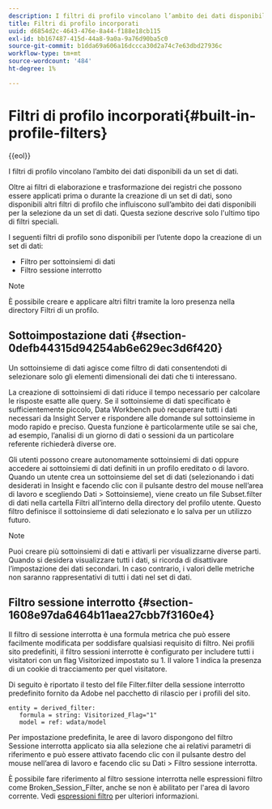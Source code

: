 ```yaml
---
description: I filtri di profilo vincolano l’ambito dei dati disponibili da un set di dati.
title: Filtri di profilo incorporati
uuid: d6854d2c-4643-476e-8a44-f188e18cb115
exl-id: bb167487-415d-44a8-9a0a-9a76d90ba5c0
source-git-commit: b1dda69a606a16dccca30d2a74c7e63dbd27936c
workflow-type: tm+mt
source-wordcount: '484'
ht-degree: 1%

---
```


# Filtri di profilo incorporati{#built-in-profile-filters}

{{eol}}

I filtri di profilo vincolano l’ambito dei dati disponibili da un set di dati.

Oltre ai filtri di elaborazione e trasformazione dei registri che possono essere applicati prima o durante la creazione di un set di dati, sono disponibili altri filtri di profilo che influiscono sull’ambito dei dati disponibili per la selezione da un set di dati. Questa sezione descrive solo l&#39;ultimo tipo di filtri speciali.

I seguenti filtri di profilo sono disponibili per l’utente dopo la creazione di un set di dati:

* Filtro per sottoinsiemi di dati
* Filtro sessione interrotto

>[!NOTE]
>
>È possibile creare e applicare altri filtri tramite la loro presenza nella directory Filtri di un profilo.

## Sottoimpostazione dati {#section-0defb44315d94254ab6e629ec3d6f420}

Un sottoinsieme di dati agisce come filtro di dati consentendoti di selezionare solo gli elementi dimensionali dei dati che ti interessano.

La creazione di sottoinsiemi di dati riduce il tempo necessario per calcolare le risposte esatte alle query. Se il sottoinsieme di dati specificato è sufficientemente piccolo, Data Workbench può recuperare tutti i dati necessari da Insight Server e rispondere alle domande sul sottoinsieme in modo rapido e preciso. Questa funzione è particolarmente utile se sai che, ad esempio, l’analisi di un giorno di dati o sessioni da un particolare referente richiederà diverse ore.

Gli utenti possono creare autonomamente sottoinsiemi di dati oppure accedere ai sottoinsiemi di dati definiti in un profilo ereditato o di lavoro. Quando un utente crea un sottoinsieme del set di dati (selezionando i dati desiderati in Insight e facendo clic con il pulsante destro del mouse nell’area di lavoro e scegliendo Dati > Sottoinsieme), viene creato un file Subset.filter di dati nella cartella Filtri all’interno della directory del profilo utente. Questo filtro definisce il sottoinsieme di dati selezionato e lo salva per un utilizzo futuro.

>[!NOTE]
>
>Puoi creare più sottoinsiemi di dati e attivarli per visualizzarne diverse parti. Quando si desidera visualizzare tutti i dati, si ricorda di disattivare l’impostazione dei dati secondari. In caso contrario, i valori delle metriche non saranno rappresentativi di tutti i dati nel set di dati.

## Filtro sessione interrotto {#section-1608e97da6464b11aea27cbb7f3160e4}

Il filtro di sessione interrotta è una formula metrica che può essere facilmente modificata per soddisfare qualsiasi requisito di filtro. Nei profili sito predefiniti, il filtro sessioni interrotte è configurato per includere tutti i visitatori con un flag Visitorized impostato su 1. Il valore 1 indica la presenza di un cookie di tracciamento per quel visitatore.

Di seguito è riportato il testo del file Filter.filter della sessione interrotto predefinito fornito da Adobe nel pacchetto di rilascio per i profili del sito.

```
entity = derived_filter:
   formula = string: Visitorized_Flag="1"
   model = ref: wdata/model
```

Per impostazione predefinita, le aree di lavoro dispongono del filtro Sessione interrotta applicato sia alla selezione che ai relativi parametri di riferimento e può essere attivato facendo clic con il pulsante destro del mouse nell’area di lavoro e facendo clic su Dati > Filtro sessione interrotta.

È possibile fare riferimento al filtro sessione interrotta nelle espressioni filtro come Broken_Session_Filter, anche se non è abilitato per l&#39;area di lavoro corrente. Vedi [espressioni filtro](https://experienceleague.adobe.com/docs/data-workbench/using/client/t-open-ins.html#Syntax_for_Identifiers) per ulteriori informazioni.
